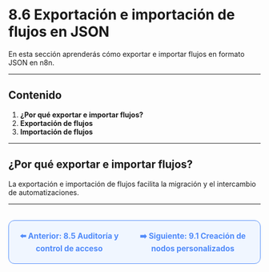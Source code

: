 # 8.6 Exportación e importación de flujos en JSON

En esta sección aprenderás cómo exportar e importar flujos en formato JSON en n8n.

---

## Contenido

1. **¿Por qué exportar e importar flujos?**
2. **Exportación de flujos**
3. **Importación de flujos**

---

## ¿Por qué exportar e importar flujos?
La exportación e importación de flujos facilita la migración y el intercambio de automatizaciones.

---

<div align="center" style="border: 1px solid #4F8AFA; border-radius: 12px; padding: 20px; background: #f0f6ff; margin-top: 32px; display: flex; justify-content: center; gap: 32px;">
  <a href="8.5.%20Auditor%C3%ADa%20y%20control%20de%20acceso.md" style="text-decoration:none; font-weight: bold; color: #4F8AFA; font-size: 1.1em;">⬅️ Anterior: 8.5 Auditoría y control de acceso</a>
  <a href="../Desarrollo-Avanzado/9.1.%20Creaci%C3%B3n%20de%20nodos%20personalizados%20(TypeScript%20Node.js).md" style="text-decoration:none; font-weight: bold; color: #4F8AFA; font-size: 1.1em;">➡️ Siguiente: 9.1 Creación de nodos personalizados</a>
</div>
